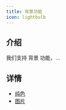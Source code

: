 ```yaml
---
title: 背景功能
icon: lightbulb
---
```


## 介绍

我们支持 背景 功能，...

## 详情

- [纯色](color.md)
- [图片](color.md)
